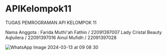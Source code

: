 # APIKelompok11

TUGAS PEMROGRAMAN API KELOMPOK 11

Nama Anggota :
Farida Muthi'ah Fathin / 22091397007
Lady Cristal Beauty Aqluilera / 22091397016
Ainul Mufidh / 22091397028

![WhatsApp Image 2024-03-13 at 09 08 30](https://github.com/22091397007FaridaMuthiahFathin/APIKelompok11/assets/124515517/85b6096d-3048-4819-a3f9-5c4c68b6e50b)
